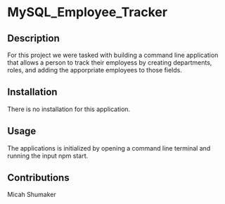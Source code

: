 # MySQL_Employee_Tracker

## Description
 
 For this project we were tasked with building a command line application that allows a person to track their employess by creating departments, roles, and adding the apporpriate employees to those fields. 

## Installation

 There is no installation for this application.

## Usage

The applications is initialized by opening a command line terminal and running the input npm start.


## Contributions

Micah Shumaker